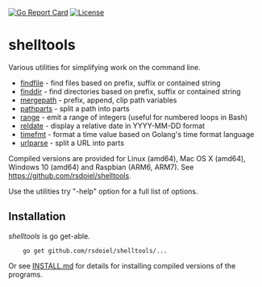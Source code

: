 [![Go Report Card](http://goreportcard.com/badge/rsdoiel/shelltools)](http://goreportcard.com/report/rsdoiel/shelltools)
[![License](https://img.shields.io/badge/License-BSD%203--Clause-blue.svg)](https://opensource.org/licenses/BSD-3-Clause)

# shelltools

Various utilities for simplifying work on the command line. 

+ [findfile](findfile.html) - find files based on prefix, suffix or contained string
+ [finddir](finddir.html) - find directories based on prefix, suffix or contained string
+ [mergepath](mergepath.html) - prefix, append, clip path variables
+ [pathparts](pathparts.html) - split a path into parts
+ [range](range.html) - emit a range of integers (useful for numbered loops in Bash)
+ [reldate](reldate.html) - display a relative date in YYYY-MM-DD format
+ [timefmt](timefmt.html) - format a time value based on Golang's time format language
+ [urlparse](urlparse.html) - split a URL into parts

Compiled versions are provided for Linux (amd64), Mac OS X (amd64),
Windows 10 (amd64) and Raspbian (ARM6, ARM7). See https://github.com/rsdoiel/shelltools.

Use the utilities try "-help" option for a full list of options.


## Installation

_shelltools_ is go get-able.

```
    go get github.com/rsdoiel/shelltools/...
```

Or see [INSTALL.md](install.html) for details for installing 
compiled versions of the programs.


